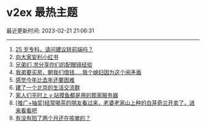 # v2ex 最热主题

最近更新时间: 2023-02-21 21:06:31

--- 
1. [25 岁专科，请问建议转前端吗？](https://www.v2ex.com/t/917781) 
2. [向大家安利小红书](https://www.v2ex.com/t/917797) 
3. [兄弟们,求分享你们的配眼镜经验](https://www.v2ex.com/t/917805) 
4. [我弟要买房，朝我们借钱.....我个媳妇因为这个闹矛盾](https://www.v2ex.com/t/917858) 
5. [感觉今年比去年还要困难](https://www.v2ex.com/t/917843) 
6. [建了一个北京的生活交流群](https://www.v2ex.com/t/917878) 
7. [家人们平时上 v 站摸鱼都是用的那家服务器](https://www.v2ex.com/t/917803) 
8. [[推广+抽奖]经常喝茶的朋友看过来，老婆老家山上种的白芽奇兰开卖了，进来看看吧](https://www.v2ex.com/t/917845) 
9. [有没有阳了两个月还在咳嗽的？](https://www.v2ex.com/t/917834) 
